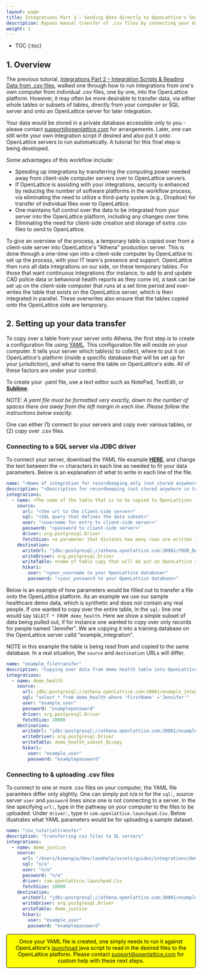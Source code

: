 ```yaml
---
layout: page
title: Integrations Part 3 – Sending Data directly to OpenLattice's Servers
description: Bypass manual transfer of .csv files by connecting your database directly to OpenLattice. This guide is recommended for individuals who are interested in setting up integrations into the OpenLattice platform where data is transferred directly and securely from database to database. Reach out to support@openlattice.com if you need any assistance with your integration.
weight: 1
---
```


* TOC
{:toc}

## 1. Overview 
The previous tutorial, [Integrations Part 2 – Integration Scripts & Reading Data from .csv files](/guides/integrations-2/), walked one through how to run integrations from one's own computer from individual .csv files, one by one, into the OpenLattice platform. However, it may often be more desirable to transfer data, via either whole tables or subsets of tables, directly from your computer or SQL server and onto an OpenLattice server for later integration. 

Your data would be stored in a private database accessible only to you - please contact <a href="mailto:support@topenlattice.com">support@openlattice.com</a> for arrangements. Later, one can still write your own integration script if desired and also put it onto OpenLattice servers to run automatically. A tutorial for this final step is being developed. 

Some advantages of this workflow include:
* Speeding up integrations by transferring the computing power needed away from client-side computer servers over to OpenLattice servers.
* If OpenLattice is assisting with your integrations, security is enhanced by reducing the number of software platforms in the workflow process, via eliminating the need to utilize a third-party system (e.g., Dropbox) for transfer of individual files over to OpenLattice. 
* One maintains full control over the data to be integrated from your server into the OpenLattice platform, including any changes over time.
* Eliminating the need for client-side creation and storage of extra .csv files to send to OpenLattice.

To give an overview of the process, a temporary table is copied over from a client-side server into OpenLattice's "Athena" production server. This is done through a one-time vpn into a client-side computer by OpenLattice to set up the process, with your IT team's presence and support. OpenLattice then runs all data integrations on our side, on these temporary tables. For those that want continuous integrations (for instance, to add to and update CAD police data or behavioral health reports as they come in), a task can be set up on the client-side computer that runs at a set time period and over-writes the table that exists on	 the OpenLattice server, which is then integrated in parallel. These overwrites also ensure that the tables copied onto the OpenLattice side are temporary.

## 2. Setting up your data transfer 
To copy over a table from your server onto Athena, the first step is to create a configuration file using [YAML](https://en.wikipedia.org/wiki/YAML). This configuration file will reside on your computer. It tells your server which table(s) to collect, where to put it on OpenLattice's platform (inside a specific database that will be set up for your jurisdiction), and what to name the table on OpenLattice's side. All of these factors are under your control. 

To create your .yaml file, use a text editor such as NotePad, TextEdit, or [**Sublime**](https://www.sublimetext.com/). 

<span class="bad">NOTE:</span> _A.yaml file must be formatted very exactly, down to the number of spaces there are away from the left margin in each line. Please follow the instructions below exactly._

One can either (1) connect to your servers and copy over various tables, or (2) copy over .csv files.  

### Connecting to a SQL server via JDBC driver

To connect your server, download the YAML file example [**HERE**](/assets/guides/integrations/integration_tutorial.yaml), and change the text between the `<>` characters in each line as needed to fit your data parameters. Below is an explanation of what to write in each line of the file. 

```yaml
name: "<Name of integration for recordkeeping only (not stored anywhere in tables).>"
description: "<Description for recordkeeping (not stored anywhere in tables).>"
integrations:
  - name: <The name of the table that is to be copied to OpenLattice>
    source:
      url: "<the url to the client-side server>"
      sql: "<SQL query that defines the data subset>"
      user: "<username for entry to client-side server>"
      password: "<password to client-side server>"
      driver: org.postgresql.Driver
      fetchSize: <a parameter that dictates how many rows are written in to OpenLattice at a times>
    destination:
      writeUrl: "jdbc:postgresql://athena.openlattice.com:30001/YOUR_DATABASE_NAME_HERE?ssl=true&sslmode=require"
      writeDriver: org.postgresql.Driver
      writeTable: <name of table copy that will be put on OpenLattice server>
      hikari: 
        user: "<your_username to your OpenLattice database>"
        password: "<your_password to your OpenLattice database>"
```

Below is an example of how parameters would be filled out to transfer a file onto the OpenLattice platform. As an example we use our sample healthcare demo data, which is synthetic and does not contain any real people. If one wanted to copy over the entire table, in the `sql:` line one would say `SELECT * FROM demo_health`. Here we show a simple subset of data being pulled out, if for instance one wanted to copy over only records for people named "Jennifer". We are copying it into a training database on the OpenLattice server calld "example_integration". 

NOTE in this example the table is being read from and copied to the same database. In a real situation, the `source` and `destination` URLs will differ.

```yaml
name: "example_filetransfer"
description: "Copying over data from demo health table into OpenLattice server"
integrations:
  - name: demo_health
    source:
      url: jdbc:postgresql://athena.openlattice.com:30001/example_integration?ssl=true&sslmode=require"
      sql: "select * from demo_health where 'FirstName' ='Jennifer'"
      user: "example_user"
      password: "examplepassword"
      driver: org.postgresql.Driver
      fetchSize: 20000
    destination:
      writeUrl: "jdbc:postgresql://athena.openlattice.com:30001/example_integration?ssl=true&sslmode=require"
      writeDriver: org.postgresql.Driver
      writeTable: demo_health_subset_OLcopy
      hikari: 
        user: "example_user"
        password: "examplepassword"
```  


### Connecting to & uploading .csv files
To connect to one or more .csv files on your computer, the YAML file paramters differ only slightly. One can simply put n/a in for the `sql:`, source server `user` and `password` lines since one is not connecting to a server. In the line specifying `url:`, type in the pathway on your computer to the files to be uploaded. Under `driver:`, type in `com.openlattice.launchpad.Csv`. Below illustrates what YAML parameters would be for uploading a sample dataset.  

```yaml
name: "csv_tutorialtransfer"
description: "transferring csv files to OL servers"
integrations:
  - name: demo_justice
    source:
      url: "/Users/kimengie/Dev/loomhelp/assets/guides/integrations/demo_justice.csv"
      sql: "n/a"
      user: "n/a"
      password: "n/a"
      driver: com.openlattice.launchpad.Csv
      fetchSize: 20000
    destination:
      writeUrl: "jdbc:postgresql://athena.openlattice.com:30001/example_integration?ssl=true&sslmode=require"
      writeDriver: org.postgresql.Driver
      writeTable: demo_justice
      hikari: 
        user: "example_user"
        password: "examplepassword"
```



<div style="color:black; border: 1px solid black; padding: 10px; background-color: yellow; border-radius:5px; text-align: center;">Once your YAML file is created, one simply needs to run it against OpenLattice's <a href="https://github.com/openlattice/launchpad">launchpad</a> java script to read in the desired files to the OpenLattice platform. Please contact <a href="mailto:support@topenlattice.com">support@openlattice.com</a> for custom help with these next steps. </div><br>



